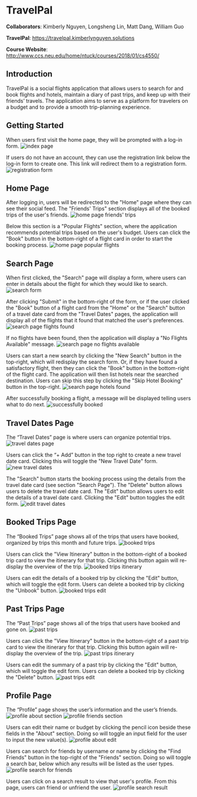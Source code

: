 # TravelPal

**Collaborators**: Kimberly Nguyen, Longsheng Lin, Matt Dang, William Guo

**TravelPal**: https://travelpal.kimberlynguyen.solutions 

**Course Website**: http://www.ccs.neu.edu/home/ntuck/courses/2018/01/cs4550/ 

## Introduction 
TravelPal is a social flights application that allows users to search for and 
book flights and hotels, maintain a diary of past trips, and keep up with their 
friends’ travels. The application aims to serve as a platform for travelers on 
a budget and to provide a smooth trip-planning experience. 

## Getting Started
When users first visit the home page, they will be prompted with a log-in form. 
![index page](screenshots/log-in-form.png) 

If users do not have an account, they can use the registration link below the 
log-in form to create one. This link will redirect them to a registration form. 
![registration form](screenshots/registration-form.png) 

## Home Page
After logging in, users will be redirected to the "Home" page where they can see 
their social feed. The "Friends' Trips" section displays all of the booked trips 
of the user's friends. 
![home page friends' trips](screenshots/friends-trips.png) 

Below this section is a "Popular Flights" section, where the application 
recommends potential trips based on the user's budget. Users can click the 
"Book" button in the bottom-right of a flight card in order to start the 
booking process. 
![home page popular flights](screenshots/popular-flights.png) 

## Search Page 
When first clicked, the "Search" page will display a form, where users can enter 
in details about the flight for which they would like to search. 
![search form](screenshots/search-form.png) 

After clicking "Submit" in the bottom-right of the form, or if the user clicked 
the "Book" button of a flight card from the "Home" or the "Search" button of a 
travel date card from the "Travel Dates" pages, the application will display all 
of the flights that it found that matched the user's preferences. 
![search page flights found](screenshots/flights-found.png) 

If no flights have been found, then the application will display a "No Flights 
Available" message. 
![search page no flights available](screenshots/no-flights-available.png) 

Users can start a new search by clicking the "New Search" button in the 
top-right, which will redisplay the search form. Or, if they have found a 
satisfactory flight, then they can click the "Book" button in the bottom-right 
of the flight card. The application will then list hotels near the searched 
destination. Users can skip this step by clicking the "Skip Hotel Booking" 
button in the top-right. 
![search page hotels found](screenshots/hotels-found.png) 

After successfully booking a flight, a message will be displayed telling users 
what to do next. 
![successfully booked](screenshots/successfully-booked.png) 

## Travel Dates Page 
The “Travel Dates” page is where users can organize potential trips. 
![travel dates page](screenshots/travel-dates.png) 

Users can click the “+ Add” button in the top right to create a new travel date 
card. Clicking this will toggle the "New Travel Date" form. 
![new travel dates](screenshots/travel-dates-new.png) 

The "Search" button starts the booking process using the details from the 
travel date card (see section "Search Page"). The "Delete" button allows users 
to delete the travel date card. The "Edit" button allows users to edit the 
details of a travel date card. Clicking the "Edit" button toggles the edit form. 
![edit travel dates](screenshots/travel-dates-edit.png) 

## Booked Trips Page 
The “Booked Trips” page shows all of the trips that users have booked, 
organized by trips this month and future trips. 
![booked trips](screenshots/booked-trips.png) 

Users can click the "View Itinerary" button in the bottom-right of a booked trip 
card to view the itinerary for that trip. Clicking this button again will 
re-display the overview of the trip. 
![booked trips itinerary](screenshots/booked-trips-itinerary.png) 

Users can edit the details of a booked trip by clicking the "Edit" button, which 
will toggle the edit form. Users can delete a booked trip by clicking the 
"Unbook" button. 
![booked trips edit](screenshots/booked-trips-edit.png) 

## Past Trips Page 
The “Past Trips” page shows all of the trips that users have booked and gone on. 
![past trips](screenshots/past-trips.png) 

Users can click the "View Itinerary" button in the bottom-right of a past trip 
card to view the itinerary for that trip. Clicking this button again will 
re-display the overview of the trip. 
![past trips itinerary](screenshots/past-trips-itinerary.png) 

Users can edit the summary of a past trip by clicking the "Edit" button, which 
will toggle the edit form. Users can delete a booked trip by clicking the 
"Delete" button. 
![past trips edit](screenshots/past-trips-edit.png) 

## Profile Page 
The “Profile” page shows the user’s information and the user’s friends. 
![profile about section](screenshots/profile-about.png) 
![profile friends section](screenshots/profile-friends.png) 

Users can edit their name or budget by clicking the pencil icon beside these 
fields in the "About" section. Doing so will toggle an input field for the user 
to input the new value(s). 
![profile about edit](screenshots/profile-about-edit.png) 

Users can search for friends by username or name by clicking the "Find Friends" 
button in the top-right of the "Friends" section. Doing so will toggle a search 
bar, below which any results will be listed as the user types. 
![profile search for friends](screenshots/profile-search.png) 

Users can click on a search result to view that user's profile. From this page, 
users can friend or unfriend the user. 
![profile search result](screenshots/profile-user-view.png) 
